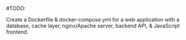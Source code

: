 #TODO:

Create a Dockerfile & docker-compose.yml for a web application with a database, cache layer, nginx/Apache server, backend API, & JavaScript frontend.
